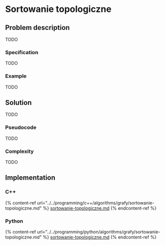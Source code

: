 # Sortowanie topologiczne

## Problem description

TODO

### Specification

TODO

### Example

TODO

## Solution

TODO

### Pseudocode

TODO

### Complexity

TODO

## Implementation

### C++

{% content-ref url="../../programming/c++/algorithms/grafy/sortowanie-topologiczne.md" %}
[sortowanie-topologiczne.md](../../programming/c++/algorithms/grafy/sortowanie-topologiczne.md)
{% endcontent-ref %}

### Python

{% content-ref url="../../programming/python/algorithms/grafy/sortowanie-topologiczne.md" %}
[sortowanie-topologiczne.md](../../programming/python/algorithms/grafy/sortowanie-topologiczne.md)
{% endcontent-ref %}
